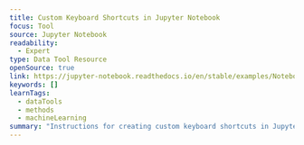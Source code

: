 ```yaml
---
title: Custom Keyboard Shortcuts in Jupyter Notebook
focus: Tool
source: Jupyter Notebook
readability:
  - Expert
type: Data Tool Resource
openSource: true
link: https://jupyter-notebook.readthedocs.io/en/stable/examples/Notebook/Custom%20Keyboard%20Shortcuts.html
keywords: []
learnTags:
  - dataTools
  - methods
  - machineLearning
summary: "Instructions for creating custom keyboard shortcuts in Jupyter Notebook. "
---
```

